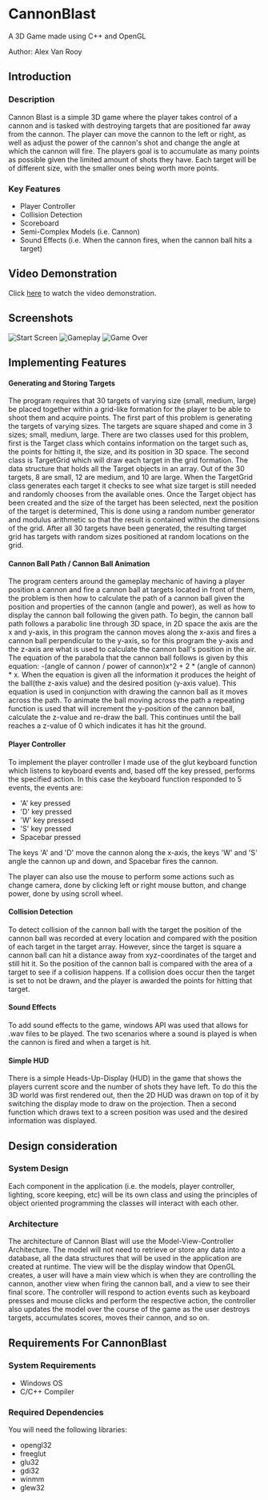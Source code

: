 # CannonBlast
 A 3D Game made using C++ and OpenGL

 Author: Alex Van Rooy

## Introduction

### Description
Cannon Blast is a simple 3D game where the player takes control of a cannon and is tasked with destroying targets that are positioned far away from the cannon. The player can move the cannon to the left or right, as well as adjust the power of the cannon's shot and change the angle at which the cannon will fire. The players goal is to accumulate as many points as possible given the limited amount of shots they have. Each target will be of different size, with the smaller ones being worth more points.

### Key Features
- Player Controller
- Collision Detection
- Scoreboard
- Semi-Complex Models (i.e. Cannon)
- Sound Effects (i.e. When the cannon fires, when the cannon ball hits a target)

## Video Demonstration
Click [here](demonstration/cannonblast_demo.mp4) to watch the video demonstration.

## Screenshots

![Start Screen](images/startscreen.png)
![Gameplay](images/firingcannon.png)
![Game Over](images/gameover.png)

## Implementing Features

#### **Generating and Storing Targets**
The program requires that 30 targets of varying size (small, medium, large) be placed together within a grid-like formation for the player to be able to shoot them and acquire points. The first part of this problem is generating the targets of varying sizes. The targets are square shaped and come in 3 sizes; small, medium, large. There are two classes used for this problem, first is the Target class which contains information on the target such as, the points for hitting it, the size, and its position in 3D space. The second class is TargetGrid which will draw each target in the grid formation. The data structure that holds all the Target objects in an array. Out of the 30 targets, 8 are small, 12 are medium, and 10 are large. When the TargetGrid class generates each target it checks to see what size target is still needed and randomly chooses from the available ones. Once the Target object has been created and the size of the target has been selected, next the position of the target is determined, This is done using a random number generator and modulus arithmetic so that the result is contained within the dimensions of the grid. After all 30 targets have been generated, the resulting target grid has targets with random sizes positioned at random locations on the grid.

#### **Cannon Ball Path / Cannon Ball Animation**
The program centers around the gameplay mechanic of having a player position a cannon and fire a cannon ball at targets located in front of them, the problem is then how to calculate the path of a cannon ball given the position and properties of the cannon (angle and power), as well as how to display the cannon ball following the given path. To begin, the cannon ball path follows a parabolic line through 3D space, in 2D space the axis are the x and y-axis, in this program the cannon moves along the x-axis and fires a cannon ball perpendicular to the y-axis, so for this program the y-axis and the z-axis are what is used to calculate the cannon ball's position in the air. The equation of the parabola that the cannon ball follows is given by this equation: -(angle of cannon / power of cannon)x^2 + 2 * (angle of cannon) * x. When the equation is given all the information it produces the height of the ball(the z-axis value) and the desired position (y-axis value). This equation is used in conjunction with drawing the cannon ball as it moves across the path. To animate the ball moving across the path a repeating function is used that will increment the y-position of the cannon ball, calculate the z-value and re-draw the ball. This continues until the ball reaches a z-value of 0 which indicates it has hit the ground.

#### **Player Controller**
To implement the player controller I made use of the glut keyboard function which listens to keyboard events and, based off the key pressed, performs the specified action. In this case the keyboard function responded to 5 events, the events are:

- 'A' key pressed
- 'D' key pressed
- 'W' key pressed
- 'S' key pressed
- Spacebar pressed

The keys 'A' and 'D' move the cannon along the x-axis, the keys 'W' and 'S' angle the cannon up and down, and Spacebar fires the cannon.

The player can also use the mouse to perform some actions such as change camera, done by clicking left or right mouse button, and change power, done by using scroll wheel.

#### **Collision Detection**
To detect collision of the cannon ball with the target the position of the cannon ball was recorded at every location and compared with the position of each target in the target array. However, since the target is square a cannon ball can hit a distance away from xyz-coordinates of the target and still hit it. So the position of the cannon ball is compared with the area of a target to see if a collision happens. If a collision does occur then the target is set to not be drawn, and the player is awarded the points for hitting that target.

#### **Sound Effects**
To add sound effects to the game, windows API was used that allows for .wav files to be played. The two scenarios where a sound is played is when the cannon is fired and when a target is hit.

#### **Simple HUD**
There is a simple Heads-Up-Display (HUD) in the game that shows the players current score and the number of shots they have left. To do this the 3D world was first rendered out, then the 2D HUD was drawn on top of it by switching the display mode to draw on the projection. Then a second function which draws text to a screen position was used and the desired information was displayed.

## Design consideration 

### System Design
Each component in the application (i.e. the models, player controller, lighting, score keeping, etc) will be its own class and using the principles of object oriented programming the classes will interact with each other.   

### Architecture
The architecture of Cannon Blast will use the Model-View-Controller Architecture. The model will not need to retrieve or store any data into a database, all the data structures that will be used in the application are created at runtime. The view will be the display window that OpenGL creates, a user will have a main view which is when they are controlling the cannon, another view when firing the cannon ball, and a view to see their final score. The controller will respond to action events such as keyboard presses and mouse clicks and perform the respective action, the controller also updates the model over the course of the game as the user destroys targets, accumulates scores, moves their cannon, and so on.

## Requirements For CannonBlast

### System Requirements
- Windows OS
- C/C++ Compiler

### Required Dependencies
You will need the following libraries:

- opengl32
- freeglut
- glu32
- gdi32
- winmm
- glew32